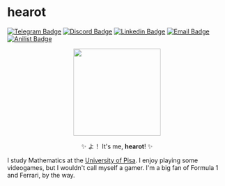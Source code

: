 # hearot
[![Telegram Badge](https://img.shields.io/badge/-hearot-1f7ba3?style=flat-square&labelColor=1f7ba3&logo=telegram&logoColor=white&link=https://t.me/hearot)](https://t.me/hearot) [![Discord Badge](https://img.shields.io/badge/-hearot-404eed?style=flat-square&labelColor=404eed&logo=discord&logoColor=white&link=https://discord.com/users/466717564899295234)]() [![Linkedin Badge](https://img.shields.io/badge/-videtta-blue?style=flat-square&logo=Linkedin&logoColor=white&link=https://www.linkedin.com/in/gabriel-videtta-261904165/)](https://www.linkedin.com/in/gabriel-videtta-261904165/) [![Email Badge](https://img.shields.io/badge/-gabriel@hearot.it-c14438?style=flat-square&logo=mail.ru&logoColor=white&link=mailto:gabriel@hearot.it)](mailto:gabriel@hearot.it) [![Anilist Badge](https://img.shields.io/badge/-hearot-151f2e?style=flat-square&labelColor=151f2e&logo=anilist&logoColor=white&link=https://anilist.co/user/hearot/)](https://anilist.co/user/hearot/)

<p align="center"><img src="https://hearot.it/images/transparent_stroke_pfp.jpg" style="max-width: 100%; height: auto; width: 200px"/></p>

<p align="center">✨ よ！ It's me, <b>hearot</b>! ✨</p>

I study Mathematics at the [University of Pisa](https://www.dm.unipi.it/en/).
I enjoy playing some videogames, but
I wouldn't call myself a gamer. I'm a big fan of Formula 1 and Ferrari, by the way.
